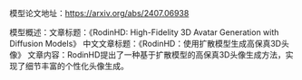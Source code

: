 模型论文地址：https://arxiv.org/abs/2407.06938

模型概述：文章标题：《RodinHD: High-Fidelity 3D Avatar Generation with Diffusion Models》
中文文章标题：《RodinHD：使用扩散模型生成高保真3D头像》
文章内容：RodinHD提出了一种基于扩散模型的高保真3D头像生成方法，实现了细节丰富的个性化头像生成。
